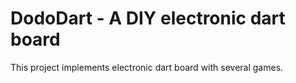 # DodoDart - A DIY electronic dart board

This project implements electronic dart board with several games.

